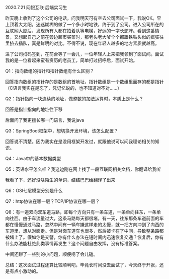 2020.7.21  网银互联  后端实习生

昨天晚上收到了这个公司的电话，问我明天可有空去公司面试一下，我说OK。早上顶着大太阳，迷迷糊糊的做了一个多小时地铁，终于到了公司。进入公司所在的互联网大厦后，发现所有人都在拍着队等电梯，好远的一字长蛇阵。看到这番情景，又想起自己之前在旁边超市买菜时，那老头老大爷个个都跟铁钻头似的疯狂往里挤去插队，真是鲜明的对比。不得不说，现在年轻人越多的地方素质就越高。

进了公司扫码签到，在前台等了一会儿，一位年轻人上来把我领到了面试间。面试我的是一位看起来蛮有资历的老员工，简单打过招呼后，面试开始。

Q1：指向数组的指针和指针数组有什么区别？

回答指向数组的指针存的是数组的首地址，指针数组是一个数组里面存的都是指针（C语言我实在是忘了，凭记忆说的，也不知道对不对......）

Q2：指针指向一块连续的地址，做整数的加法运算时，本质上是什么？

回答是指针指向的地址往下移

后面问了我更擅长哪一门语言，我说java

Q3：SpringBoot框架中，想切换开发环境，该怎么配置？

回答说不清楚。因为我实在是没用框架开发过，就跟他说可以问我理论相关的知识。

Q4：Java中的基本数据类型

Q5：英语水平怎么样？我这边刚在网上找了一段互联网相关文档，你翻译给我听

我看了下，还好没啥陌生的单词，结结巴巴给翻译了出来

Q6：OSI七层模型分别是什么

Q7：http协议在哪一层？TCP/IP协议在哪一层？

Q8：有一道双向双车道马路，即每个方向只有一条车道，一条单向往东，一条单向往西。由于车流量过大，这条马路每天都很堵，有一天，往东那条车道前面的车都在慢慢通过马路，忽然中间有一辆车嫌这样走的太慢，就一把方向冲到了向西的车道里，想从对面走。但是对面车道车也很多，然后被卡在了中间，导致整条路都被堵上了。假如你是交警，你有什么办法在短时间内迅速恢复交通？恢复后，你有什么办法能杜绝此类事情再发生？这个问题自由发挥，没有标准答案。

中间还聊了一些别的小问题，顺便唠了会儿磕。

总结：这次面试过程还算比较顺利吧，毕竟长时间没去面试了，今天终于开张，还是有点小激动的。

